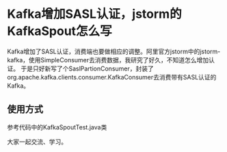 # Kafka增加SASL认证，jstorm的KafkaSpout怎么写

Kafka增加了SASL认证，消费端也要做相应的调整。阿里官方jstorm中的jstorm-kafka，使用SimpleConsumer去消费数据，我研究了好久，不知道怎么增加认证。
于是只好新写了个SaslPartionConsumer，封装了org.apache.kafka.clients.consumer.KafkaConsumer去消费带有SASL认证的Kafka。

## 使用方式

参考代码中的KafkaSpoutTest.java类

大家一起交流、学习。